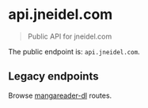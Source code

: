# api.jneidel.com

> Public API for jneidel.com

The public endpoint is: `api.jneidel.com`.

## Legacy endpoints

Browse [mangareader-dl](https://github.com/jneidel/api.jneidel.com/tree/d36244c0e621ec8abe0f94d6ecf2ea9da7f95ddc) routes.

